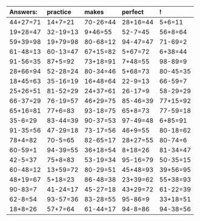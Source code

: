 | Answers: | practice | makes | perfect | ! |
| :--- | :--- | :--- | :--- | :--- |
| 44+27=71 | 14+7=21 | 70-26=44 | 28+16=44 | 5+6=11 | 
| 19+28=47 | 32-19=13 | 9+46=55 | 52-7=45 | 56+8=64 | 
| 59+39=98 | 19+79=98 | 80-68=12 | 94-47=47 | 71-69=2 | 
| 61-48=13 | 60-13=47 | 67+15=82 | 5+67=72 | 6+38=44 | 
| 91-56=35 | 87+5=92 | 73+18=91 | 7+48=55 | 98-89=9 | 
| 28+66=94 | 52-28=24 | 80-34=46 | 5+68=73 | 80-45=35 | 
| 18+45=63 | 35-16=19 | 16+48=64 | 22-9=13 | 66-59=7 | 
| 25+26=51 | 81-52=29 | 24+37=61 | 26-17=9 | 58-29=29 | 
| 66-37=29 | 76-19=57 | 46+29=75 | 85-46=39 | 77+15=92 | 
| 65+16=81 | 77+6=83 | 93-18=75 | 65+8=73 | 77-59=18 | 
| 35-6=29 | 83-44=39 | 90-37=53 | 97-49=48 | 6+85=91 | 
| 91-35=56 | 47-29=18 | 73-17=56 | 46+9=55 | 80-18=62 | 
| 78+4=82 | 70-5=65 | 82-65=17 | 28+27=55 | 80-74=6 | 
| 60-59=1 | 94-39=55 | 36+18=54 | 8+18=26 | 81-34=47 | 
| 42-5=37 | 75+8=83 | 53-19=34 | 95-16=79 | 50-35=15 | 
| 60-48=12 | 13+59=72 | 80-29=51 | 45+48=93 | 39+56=95 | 
| 48+19=67 | 5+18=23 | 86-48=38 | 23+39=62 | 55+38=93 | 
| 90-83=7 | 41-24=17 | 45-27=18 | 43+29=72 | 61-22=39 | 
| 62-8=54 | 93-57=36 | 83-28=55 | 95-86=9 | 33+18=51 | 
| 18+8=26 | 57+7=64 | 61-44=17 | 94-8=86 | 94-38=56 | 
